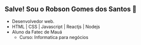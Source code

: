 ## Salve! Sou o Robson Gomes dos Santos 👋

- Desenvolvedor web.
- HTML | CSS | Javascript | Reactjs | Nodejs
- Aluno da Fatec de Mauá 
  - Curso: Informatica para negócios 
